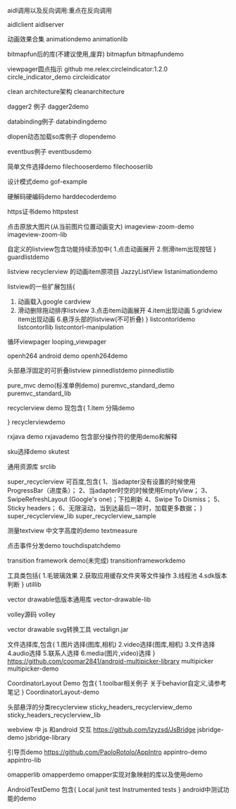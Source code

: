 aidl调用以及反向调用:重点在反向调用

aidlclient
aidlserver

动画效果合集
animationdemo
animationlib

bitmapfun后的库(不建议使用,废弃)
bitmapfun
bitmapfundemo

viewpager圆点指示 github  me.relex:circleindicator:1.2.0
circle_indicator_demo
circleidicator


clean architecture架构
cleanarchitecture

dagger2 例子
dagger2demo

databinding例子
databindingdemo

dlopen动态加载so库例子
dlopendemo

eventbus例子
eventbusdemo

简单文件选择demo
filechooserdemo
filechooserlib

设计模式demo
gof-example

硬解码硬编码demo
harddecoderdemo

https证书demo
httpstest

点击原放大图片(从当前图片位置动画变大)
imageview-zoom-demo
imageview-zoom-lib

自定义的listview包含功能持续添加中{
1.点击动画展开
2.侧滑item出现按钮
}
guardlistdemo

listview recyclerview 的动画item原项目  JazzyListView
listanimationdemo


listview的一些扩展包括{
1. 动画载入google cardview
2. 滑动删除拖动排序listview
3.点击item动画展开
4.item出现动画
5.gridview item出现动画
6.悬浮头部的listview(不可折叠)
}
listcontorldemo
listcontorllib
listcontorl-manipulation


循环viewpager
looping_viewpager

openh264 android demo
openh264demo


头部悬浮固定的可折叠listview
pinnedlistdemo
pinnedlistlib

pure_mvc demo(标准单例demo)
puremvc_standard_demo
puremvc_standard_lib

recyclerview demo 现包含{
1.item 分隔demo

}
recyclerviewdemo


rxjava demo
rxjavademo 
包含部分操作符的使用demo和解释

sku选择demo
skutest

通用资源库
srclib

super_recyclerview 可百度,包含{
1、当adapter没有设置的时候使用ProgressBar（进度条）；
2、当adapter时空的时候使用EmptyView；
3、SwipeRefreshLayout (Google's one)；下拉刷新
4、Swipe To Dismiss；
5、Sticky headers；
6、无限滚动，当到达最后一项时，加载更多数据；
}
super_recyclerview_lib
super_recyclerview_sample

测量textview 中文字高度的demo
textmeasure


点击事件分发demo
touchdispatchdemo

transition framework demo(未完成)
transitionframeworkdemo


工具类包括{
1.毛玻璃效果
2.获取应用缓存文件夹等文件操作
3.线程池
4.sdk版本判断
}
utillib

vector drawable低版本通用库
vector-drawable-lib

volley源码
volley

vector drawable svg转换工具
vectalign.jar


文件选择库,包含{
1.图片选择(图库,相机)
2.video选择(图库,相机)
3.文件选择
4.audio选择
5.联系人选择
6.media(图片,video)选择
}  https://github.com/coomar2841/android-multipicker-library
multipicker
multipicker-demo


CoordinatorLayout Demo 包含{
1.toolbar相关例子    关于behavior自定义,请参考笔记
}
CoordinatorLayout-demo

头部悬浮的分类recyclerview
sticky_headers_recyclerview_demo
sticky_headers_recyclerview_lib

webview 中 js 和android 交互  https://github.com/lzyzsd/JsBridge
jsbridge-demo
jsbridge-library

引导页demo https://github.com/PaoloRotolo/AppIntro
appintro-demo
appintro-lib


omapperlib omapperdemo
omapper实现对象映射的库以及使用demo

AndroidTestDemo 包含{
Local junit test
Instrumented tests
}
android中测试功能的demo